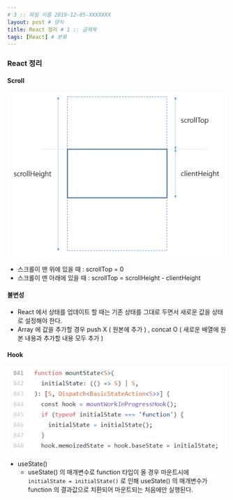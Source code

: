 ```yaml
---
# 3 :: 파일 이름 2019-12-05-XXXXXXX  
layout: post # 양식 
title: React 정리 # 1 :: 글제목
tags: [React] # 분류
---
```


### React 정리

#### Scroll
![scroll](/img/2020-01-17-React-공부/scroll.png)

- 스크롤이 맨 위에 있을 때 : scrollTop = 0
- 스크롤이 맨 아래에 있을 때 : scrollTop = scrollHeight - clientHeight

#### 불변성
- React 에서 상태를 업데이트 할 때는 기존 상태를 그대로 두면서 새로운 값을 상태로 설정해야 한다.
- Array 에 값을 추가할 경우 push X ( 원본에 추가 ) , concat O ( 새로운 배열에 원본 내용과 추가할 내용 모두 추가 )

#### Hook

![useState](../img/2020-01-17-React-공부/useState.png)
- useState()
    - useState() 의 매개변수로 function 타입이 올 경우 마운트시에
` initialState = initialState()` 로 인해 useState() 의 매개변수가 function 의 결과값으로 치환되어 마운트되는 처음에만 실행된다.

